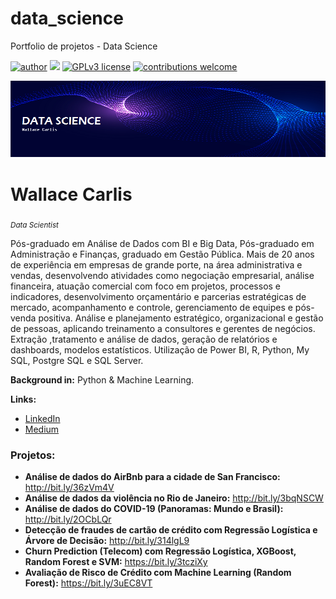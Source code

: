 # data_science
Portfolio de projetos - Data Science

[![author](https://img.shields.io/badge/author-wallacecarlis-red.svg)](https://www.linkedin.com/in/wallace-carlis-b3748524) [![](https://img.shields.io/badge/python-3.7+-blue.svg)](https://www.python.org/downloads/release/python-365/) [![GPLv3 license](https://img.shields.io/badge/License-GPLv3-blue.svg)](http://perso.crans.org/besson/LICENSE.html) [![contributions welcome](https://img.shields.io/badge/contributions-welcome-brightgreen.svg?style=flat)](https://github.com/wallacecarlis/data_science/issues)

<p align="center">
  <img src="novo banner.png" >
</p>

# Wallace Carlis
<sub>*Data Scientist*</sub>

Pós-graduado em Análise de Dados com BI e Big Data, Pós-graduado em Administração e Finanças, graduado em Gestão Pública. Mais de 20 anos de experiência em empresas de grande porte, na área administrativa e vendas, desenvolvendo atividades como negociação empresarial, análise financeira, atuação comercial com foco em projetos, processos e indicadores, desenvolvimento orçamentário e parcerias estratégicas de mercado, acompanhamento e controle, gerenciamento de equipes e pós-venda positiva. Análise e planejamento estratégico, organizacional e gestão de pessoas, aplicando treinamento a consultores e gerentes de negócios. Extração ,tratamento e análise de dados, geração de relatórios e dashboards, modelos estatísticos. Utilização de Power BI, R, Python, My SQL, Postgre SQL e SQL Server.

**Background in:** Python & Machine Learning.

**Links:**
* [LinkedIn](https://www.linkedin.com/in/wallace-carlis-b3748524/)
* [Medium](https://medium.com/@wallacecarlis)


### Projetos:

* **Análise de dados do AirBnb para a cidade de San Francisco:** http://bit.ly/36zVm4V
* **Análise de dados da violência no Rio de Janeiro:** http://bit.ly/3bqNSCW
* **Análise de dados do COVID-19 (Panoramas: Mundo e Brasil):** http://bit.ly/2OCbLQr
* **Detecção de fraudes de cartão de crédito com Regressão Logística e Árvore de Decisão:** http://bit.ly/314lgL9
* **Churn Prediction (Telecom) com Regressão Logística, XGBoost, Random Forest e SVM:** https://bit.ly/3tcziXy
* **Avaliação de Risco de Crédito com Machine Learning (Random Forest):** https://bit.ly/3uEC8VT

